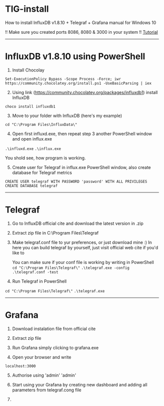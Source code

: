 # TIG-install

How to install InfluxDB v1.8.10 + Telegraf + Grafana manual for Windows 10

!! Make sure you created ports 8086, 8080 & 3000 in your system !! [Tutorial](https://www.databasemart.com/kb/open-port-in-windows-firewall)

---
# InfluxDB v1.8.10 using PowerShell

1. Install Chocolay 

``` Set-ExecutionPolicy Bypass -Scope Process -Force; iwr https://community.chocolatey.org/install.ps1 -UseBasicParsing | iex ```

2. Using link (https://community.chocolatey.org/packages/influxdb1) install InfluxDB

``` choco install influxdb1 ```

3. Move to your folder with InfluxDB (here's my example)

``` cd "C:\Program Files\InfluxData\" ``` 

4. Open first influxd.exe, then repeat step 3 another PowerShell window and open influx.exe

``` .\influxd.exe ```
``` .\influx.exe ```

You shold see, how program is working.

5. Create user for Telegraf in influx.exe PowerShell window, also create database for Telegraf metrics

``` CREATE USER telegraf WITH PASSWORD 'password' WITH ALL PRIVILEGES ```
``` CREATE DATABASE telegraf ```

---
# Telegraf 

1. Go to InfluxDB official cite and download the latest version in .zip

2. Extract zip file in C:\Program Files\Telegraf

3. Make telegraf.conf file to yur preferences, or just download mine :)
   In here you can build telegraf by yourself, just visit official web cite if you'd like to

   You can make sure if your conf file is working by writing in PowerShell
``` cd "C:\Program Files\Telegraf\" ```
``` .\telegraf.exe -config .\telegraf.conf -test ``` 

5. Run Telegraf in PowerShell
   
``` cd "C:\Program Files\Telegraf\" ``` 
``` .\telegraf.exe ``` 

---
# Grafana

1. Download instalation file from official cite

2. Extract zip file

3. Run Grafana simply clicking to grafana.exe

4. Open your browser and write

``` localhost:3000 ```

5. Authorise using 'admin' 'admin'

6. Start using your Grafana by creating new dashboard and adding all parameters from telegraf.cong file
  

8. 
